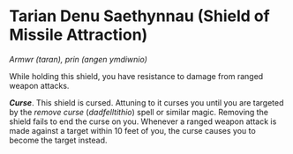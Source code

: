 # Tarian Denu Saethynnau (Shield of Missile Attraction)

*Armwr (taran), prin (angen ymdiwnio)*

While holding this shield, you have resistance to damage from ranged weapon attacks.

***Curse***. This shield is cursed. Attuning to it curses you until you are targeted by the *remove curse* (*dadfelltithio*) spell or similar magic. Removing the shield fails to end the curse on you. Whenever a ranged weapon attack is made against a target within 10 feet of you, the curse causes you to become the target instead.